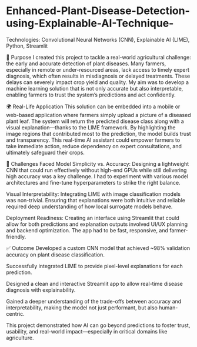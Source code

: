 # Enhanced-Plant-Disease-Detection-using-Explainable-AI-Technique-
Technologies: Convolutional Neural Networks (CNN), Explainable AI (LIME), Python, Streamlit

🎯 Purpose
I created this project to tackle a real-world agricultural challenge: the early and accurate detection of plant diseases. Many farmers, especially in remote or under-resourced areas, lack access to timely expert diagnosis, which often results in misdiagnosis or delayed treatments. These delays can severely impact crop yield and quality. My aim was to develop a machine learning solution that is not only accurate but also interpretable, enabling farmers to trust the system’s predictions and act confidently.

🌍 Real-Life Application
This solution can be embedded into a mobile or web-based application where farmers simply upload a picture of a diseased plant leaf. The system will return the predicted disease class along with a visual explanation—thanks to the LIME framework. By highlighting the image regions that contributed most to the prediction, the model builds trust and transparency. This real-time AI assistant could empower farmers to take immediate action, reduce dependency on expert consultations, and ultimately safeguard their crops.

🧗 Challenges Faced
Model Simplicity vs. Accuracy: Designing a lightweight CNN that could run effectively without high-end GPUs while still delivering high accuracy was a key challenge. I had to experiment with various model architectures and fine-tune hyperparameters to strike the right balance.

Visual Interpretability: Integrating LIME with image classification models was non-trivial. Ensuring that explanations were both intuitive and reliable required deep understanding of how local surrogate models behave.

Deployment Readiness: Creating an interface using Streamlit that could allow for both predictions and explanation outputs involved UI/UX planning and backend optimization. The app had to be fast, responsive, and farmer-friendly.

✅ Outcome
Developed a custom CNN model that achieved ~98% validation accuracy on plant disease classification.

Successfully integrated LIME to provide pixel-level explanations for each prediction.

Designed a clean and interactive Streamlit app to allow real-time disease diagnosis with explainability.

Gained a deeper understanding of the trade-offs between accuracy and interpretability, making the model not just performant, but also human-centric.

This project demonstrated how AI can go beyond predictions to foster trust, usability, and real-world impact—especially in critical domains like agriculture.
